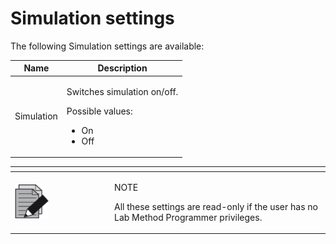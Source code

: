 # Simulation settings

The following Simulation settings are available:

&#x20;

| Name       | Description                                                                                       |
| ---------- | ------------------------------------------------------------------------------------------------- |
| Simulation | <p>Switches simulation on/off.</p><p> </p><p>Possible values:</p><ul><li>On</li><li>Off</li></ul> |

&#x20;

<table data-header-hidden><thead><tr><th width="145"></th><th></th></tr></thead><tbody><tr><td><img src="../../../.gitbook/assets/image (10) (1) (1) (1) (1) (1) (1) (1) (1) (1).png" alt="" data-size="original"></td><td><p>NOTE</p><p>All these settings are read-only if the user has no Lab Method Programmer privileges.</p></td></tr></tbody></table>




